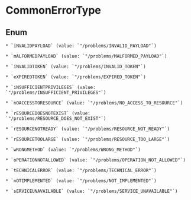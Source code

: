 
# CommonErrorType

## Enum


    * `iNVALIDPAYLOAD` (value: `"/problems/INVALID_PAYLOAD"`)

    * `mALFORMEDPAYLOAD` (value: `"/problems/MALFORMED_PAYLOAD"`)

    * `iNVALIDTOKEN` (value: `"/problems/INVALID_TOKEN"`)

    * `eXPIREDTOKEN` (value: `"/problems/EXPIRED_TOKEN"`)

    * `iNSUFFICIENTPRIVILEGES` (value: `"/problems/INSUFFICIENT_PRIVILEGES"`)

    * `nOACCESSTORESOURCE` (value: `"/problems/NO_ACCESS_TO_RESOURCE"`)

    * `rESOURCEDOESNOTEXIST` (value: `"/problems/RESOURCE_DOES_NOT_EXIST"`)

    * `rESOURCENOTREADY` (value: `"/problems/RESOURCE_NOT_READY"`)

    * `rESOURCETOOLARGE` (value: `"/problems/RESOURCE_TOO_LARGE"`)

    * `wRONGMETHOD` (value: `"/problems/WRONG_METHOD"`)

    * `oPERATIONNOTALLOWED` (value: `"/problems/OPERATION_NOT_ALLOWED"`)

    * `tECHNICALERROR` (value: `"/problems/TECHNICAL_ERROR"`)

    * `nOTIMPLEMENTED` (value: `"/problems/NOT_IMPLEMENTED"`)

    * `sERVICEUNAVAILABLE` (value: `"/problems/SERVICE_UNAVAILABLE"`)



